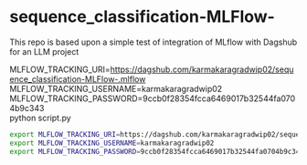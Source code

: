 # sequence_classification-MLFlow-
This repo is based upon a simple test of integration of MLflow with Dagshub for an LLM project

MLFLOW_TRACKING_URI=https://dagshub.com/karmakaragradwip02/sequence_classification-MLFlow-.mlflow \
MLFLOW_TRACKING_USERNAME=karmakaragradwip02 \
MLFLOW_TRACKING_PASSWORD=9ccb0f28354fcca6469017b32544fa0704b9c343 \
python script.py

```bash
export MLFLOW_TRACKING_URI=https://dagshub.com/karmakaragradwip02/sequence_classification-MLFlow-.mlflow
export MLFLOW_TRACKING_USERNAME=karmakaragradwip02
export MLFLOW_TRACKING_PASSWORD=9ccb0f28354fcca6469017b32544fa0704b9c343
```